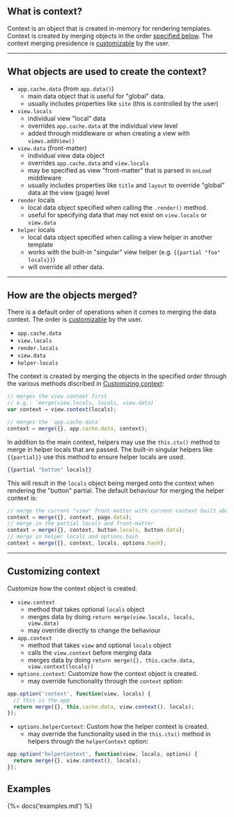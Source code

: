 ## What is context?

Context is an object that is created in-memory for rendering templates. Context is created by merging objects in the order [specified below](#how-are-the-objects-merged). The context merging presidence is [customizable](#customizing-context) by the user.

---

## What objects are used to create the context?

- `app.cache.data` (from `app.data()`)
  * main data object that is useful for "global" data.
  * usually includes properties like `site` (this is controlled by the user)
- `view.locals`
  * individual view "local" data
  * overrides `app.cache.data` at the individual view level
  * added through middleware or when creating a view with `views.addView()`
- `view.data` (front-matter)
  * individual view data object
  * overrides `app.cache.data` and `view.locals`
  * may be specified as view "front-matter" that is parsed in `onLoad` middleware
  * usually includes properties like `title` and `layout` to override "global" data at the view (page) level
- `render` locals
  * local data object specified when calling the `.render()` method.
  * useful for specifying data that may not exist on `view.locals` or `view.data`
- `helper` locals
  * local data object specified when calling a view helper in another template
  * works with the built-in "singular" view helper (e.g. `{{partial "foo" locals}}`)
  * will override all other data.

---

## How are the objects merged?

There is a default order of operations when it comes to merging the data context. The order is [customizable](#customizing-context) by the user.

- `app.cache.data`
- `view.locals`
- `render.locals`
- `view.data`
- `helper-locals`

The context is created by merging the objects in the specified order through the various methods discribed in [Customizing context](#customizing-context):

```js
// merges the view context first
// e.g.: `merge(view.locals, locals, view.data)`
var context = view.context(locals);

// merges the `app.cache.data`
context = merge({}, app.cache.data, context);
```

In addition to the main context, helpers may use the `this.ctx()` method to merge in helper locals that are passed.
The built-in singular helpers like `{{partial}}` use this method to ensure helper locals are used.

```handlebars
{{partial "button" locals}}
```

This will result in the `locals` object being merged onto the context when rendering the "button" partial.
The default behaviour for merging the helper context is:

```js
// merge the current "view" front-matter with current context built above
context = merge({}, context, page.data);
// merge in the partial locals and front-matter
context = merge({}, context, button.locals, button.data);
// merge in helper locals and options.hash
context = merge({}, context, locals, options.hash);
```

---

## Customizing context

Customize how the context object is created.

- `view.context`
  * method that takes optional `locals` object
  * merges data by doing `return merge(view.locals, locals, view.data)`
  * may override directly to change the behaviour
- `app.context`
  * method that takes `view` and optional `locals` object
  * calls the `view.context` before merging data
  * merges data by doing `return merge({}, this.cache.data, view.context(locals))`
- `options.context`: Customize how the context object is created.
  * may override functionality through the `context` option:

```js
app.option('context', function(view, locals) {
  // this is the app
  return merge({}, this.cache.data, view.context(), locals);
});
```
- `options.helperContext`: Custom how the helper context is created.
  * may override the functionality used in the `this.ctx()` method in helpers through the `helperContext` option:

```js
app.option('helperContext', function(view, locals, options) {
  return merge({}, view.context(), locals);
});
```

## Examples
{%= docs('examples.md') %}
